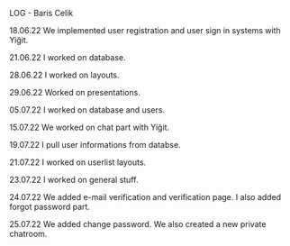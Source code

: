 LOG - Baris Celik

18.06.22
We implemented user registration and user sign in systems with Yiğit.

21.06.22
I worked on database.

28.06.22
I worked on layouts.

29.06.22
Worked on presentations.

05.07.22
I worked on database and users.

15.07.22
We worked on chat part with Yiğit.

19.07.22
I pull user informations from databse.

21.07.22
I worked on userlist layouts.

23.07.22
I worked on general stuff.

24.07.22
We added e-mail verification and verification page.
I also added forgot password part.

25.07.22
We added change password.
We also created a new private chatroom.
